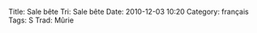 Title: Sale bête
 Tri: Sale bête
 Date: 2010-12-03 10:20
 Category: français
 Tags: S
 Trad: Mûrie
 